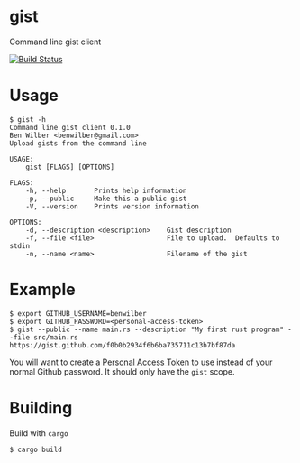 # gist
Command line gist client

[![Build Status](https://travis-ci.org/benwilber/gist.svg?branch=master)](https://travis-ci.org/benwilber/gist)

# Usage
```shell
$ gist -h
Command line gist client 0.1.0
Ben Wilber <benwilber@gmail.com>
Upload gists from the command line

USAGE:
    gist [FLAGS] [OPTIONS]

FLAGS:
    -h, --help       Prints help information
    -p, --public     Make this a public gist
    -V, --version    Prints version information

OPTIONS:
    -d, --description <description>    Gist description
    -f, --file <file>                  File to upload.  Defaults to stdin
    -n, --name <name>                  Filename of the gist
```

# Example
```shell
$ export GITHUB_USERNAME=benwilber
$ export GITHUB_PASSWORD=<personal-access-token>
$ gist --public --name main.rs --description "My first rust program" --file src/main.rs
https://gist.github.com/f0b0b2934f6b6ba735711c13b7bf87da
```

You will want to create a [Personal Access Token](https://github.com/blog/1509-personal-api-tokens) to use instead of your normal Github password.  It should only have the `gist` scope.

# Building
Build with `cargo`
```shell
$ cargo build
```
